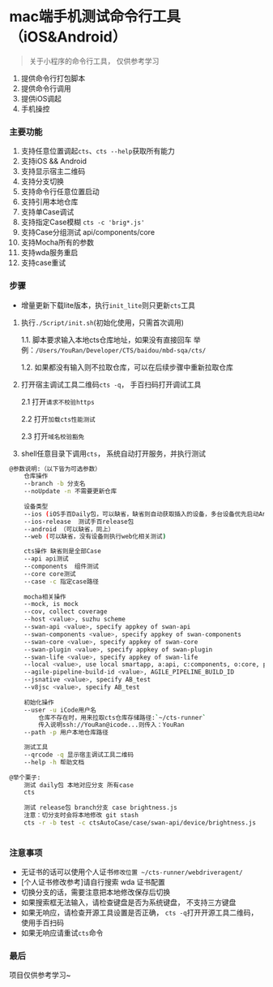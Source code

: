 
# mac端手机测试命令行工具（iOS&Android）
> 关于小程序的命令行工具， 仅供参考学习
1. 提供命令行打包脚本
2. 提供命令行调用
3. 提供iOS调起
4. 手机操控

[](https://raw.githubusercontent.com/youran1024/mnp_auto_test/master/Resource/cts%E8%AF%B4%E6%98%8E.jpg)

### 主要功能
1. 支持任意位置调起`cts`、`cts --help`获取所有能力
1. 支持iOS && Android
1. 支持显示宿主二维码
2. 支持分支切换
3. 支持命令行任意位置启动
4. 支持引用本地仓库
5. 支持单Case调试
6. 支持指定Case模糊 `cts -c 'brig*.js'`
7. 支持Case分组测试 api/components/core
6. 支持Mocha所有的参数
8. 支持wda服务重启
9. 支持case重试


### 步骤
* 增量更新下载lite版本，执行`init_lite`则只更新`cts`工具

1. 执行`./Script/init.sh`(初始化使用，只需首次调用)

    1.1. 脚本要求输入本地cts仓库地址，如果没有直接回车 举例：`/Users/YouRan/Developer/CTS/baidou/mbd-sqa/cts/`
    
    1.2. 如果都没有输入则不拉取仓库，可以在后续步骤中重新拉取仓库

2. 打开宿主调试工具二维码`cts -q`， 手百扫码打开调试工具

    2.1 打开`请求不校验https`
    
    2.2 打开`加载cts性能测试`
    
    2.3 打开`域名校验豁免`
    
3. shell任意目录下调用`cts`， 系统自动打开服务，并执行测试

```sh
@参数说明:（以下皆为可选参数）
    仓库操作
    --branch -b 分支名
    --noUpdate -n 不需要更新仓库
    
    设备类型
    --ios (iOS手百Daily包，可以缺省，缺省则自动获取插入的设备，多台设备优先启动Android)
    --ios-release  测试手百release包
    --android （可以缺省，同上）
    --web (可以缺省，没有设备则执行web化相关测试)

    cts操作 缺省则是全部Case
    --api api测试
    --components  组件测试
    --core core测试
    --case -c 指定case路径
    
    mocha相关操作
    --mock, is mock
    --cov, collect coverage
    --host <value>, suzhu scheme
    --swan-api <value>, specify appkey of swan-api
    --swan-components <value>, specify appkey of swan-components
    --swan-core <value>, specify appkey of swan-core
    --swan-plugin <value>, specify appkey of swan-plugin
    --swan-life <value>, specify appkey of swan-life
    --local <value>, use local smartapp, a:api, c:components, o:core, p:plugin, localBuild
    --agile-pipeline-build-id <value>, AGILE_PIPELINE_BUILD_ID
    --jsnative <value>, specify AB_test
    --v8jsc <value>, specify AB_test
    
    初始化操作
    --user -u iCode用户名
        仓库不存在时，用来拉取cts仓库存储路径:`~/cts-runner`
        传入说明ssh://YouRan@icode...则传入：YouRan
    --path -p 用户本地仓库路径

    测试工具 
    --qrcode -q 显示宿主调试工具二维码
    --help -h 帮助文档    
    
@举个栗子:
    测试 daily包 本地对应分支 所有case
    cts
    
    测试 release包 branch分支 case brightness.js
    注意：切分支时会将本地修改 git stash
    cts -r -b test -c ctsAutoCase/case/swan-api/device/brightness.js
    
```


### 注意事项
* 无证书的话可以使用个人证书`修改位置 ~/cts-runner/webdriveragent/`
* [个人证书修改参考]请自行搜索 wda 证书配置
* 切换分支的话，需要注意把本地修改保存后切换
* 如果搜索框无法输入，请检查键盘是否为系统键盘， 不支持三方键盘
* 如果无响应，请检查开源工具设置是否正确， `cts -q`打开开源工具二维码，使用手百扫码
* 如果无响应请重试`cts`命令


### 最后
项目仅供参考学习~


